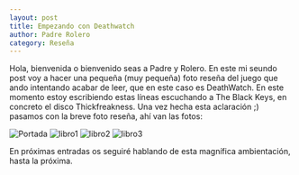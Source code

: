 ```yaml
---
layout: post
title: Empezando con Deathwatch
author: Padre Rolero
category: Reseña
---
```

Hola, bienvenida o bienvenido seas a Padre y Rolero. En este mi seundo post voy a hacer una pequeña (muy pequeña) foto reseña del juego que ando intentando acabar de leer, que en este caso es DeathWatch. En este momento estoy escribiendo estas líneas escuchando a The Black Keys, en concreto el disco Thickfreakness. Una vez hecha esta aclaración ;) pasamos con la breve foto reseña, ahí van las fotos:

![Portada](/assets/img/deathwatch/portadadeathwatch.jpg)
![libro1](/assets/img/deathwatch/libro1.jpg)
![libro2](/assets/img/deathwatch/libro2.jpg)
![libro3](/assets/img/deathwatch/libro3.jpg)

En próximas entradas os seguiré hablando de esta magnífica ambientación, hasta la próxima.

